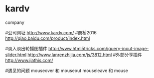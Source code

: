 # kardv
company 

#公司网址
http://www.kardv.com/
#商桥2016
http://qiao.baidu.com/product/index.html





#淡入淡出轮播图插件
http://www.html5tricks.com/jquery-inout-image-slider.html
http://www.lanrenzhijia.com/js/3812.html
#外部分享插件
http://www.jiathis.com/





#遇见的问题
mouseover 和 mouseout
mouseleave 和 mouse

